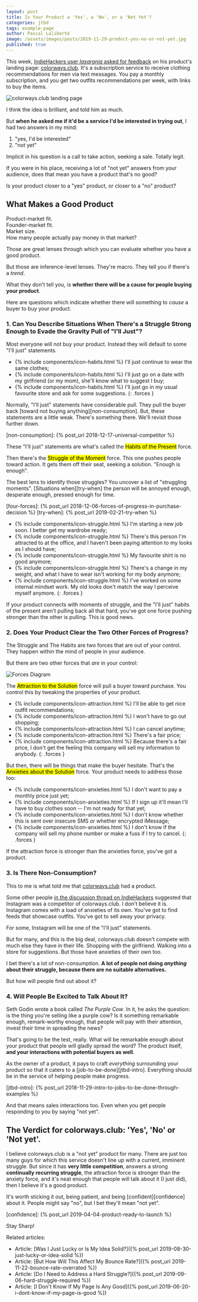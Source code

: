 ```yaml
---
layout: post
title: Is Your Product a 'Yes', a 'No', or a 'Not Yet'?
categories: jtbd
tags: example-page
author: Pascal Laliberté
image: /assets/images/posts/2019-11-29-product-yes-no-or-not-yet.jpg
published: true
---
```


This week, [IndieHackers user _lasargnia_ asked for feedback][thread] on his product's landing page: [colorways.club](https://colorways.club/). It's a subscription service to receive clothing recommendations for men via text messages. You pay a monthly subscription, and you get two outfits recommendations per week, with links to buy the items.

[thread]: https://www.indiehackers.com/post/landing-page-feedback-a91f62e148
[site]: (https://colorways.club/)

![colorways.club landing page](/assets/images/posts/2019-11-29-product-yes-no-or-not-yet-01.jpg)

I think the idea is brilliant, and told him as much.

But **when he asked me if it'd be a service I'd be interested in trying out**, I had two answers in my mind:

1. "yes, I'd be interested"
2. "not yet"

Implicit in his question is a call to take action, seeking a sale. Totally legit.

If you were in his place, receiving a lot of "not yet" answers from your audience, does that mean you have a product that's no good?

Is your product closer to a "yes" product, or closer to a "no" product?

## What Makes a Good Product

Product-market fit.  
Founder-market fit.  
Market size.  
How many people actually pay money in that market?

Those are great lenses through which you can evaluate whether you have a good product.

But those are inference-level lenses. They're macro. They tell you if there's a _trend_.

What they don't tell you, is **whether there will be a cause for people buying your product**.

Here are questions which indicate whether there will something to _cause_ a buyer to buy your product.

### 1. Can You Describe Situations When There's a Struggle Strong Enough to Evade the Gravity Pull of "I'll Just"?

Most everyone will not buy your product. Instead they will default to some "I'll just" statements.

* {% include components/icon-habits.html %} I'll just continue to wear the same clothes;
* {% include components/icon-habits.html %} I'll just go on a date with my girlfriend (or my mom), she'll know what to suggest I buy;
* {% include components/icon-habits.html %} I'll just go in my usual favourite store and ask for some suggestions.
{: .forces }

Normally, "I'll just" statements have considerable pull. They pull the buyer back [toward not buying anything][non-consumption]. But, these statements are a little weak. There's something there. We'll revisit those further down.

[non-consumption]: {% post_url 2018-12-17-universal-competitor %}

These "I'll just" statements are what's called the <mark>Habits of the Present</mark> force.

Then there's the <mark>Struggle of the Moment</mark> force. This one pushes people toward action. It gets them off their seat, seeking a solution. "Enough is enough".

The best lens to identify those struggles? You uncover a list of "struggling moments". [Situations when][try-when] the person will be annoyed enough, desperate enough, pressed enough for time.

[four-forces]: {% post_url 2018-12-06-forces-of-progress-in-purchase-decision %}
[try-when]: {% post_url 2019-02-21-try-when %}

* {% include components/icon-struggle.html %} I'm starting a new job soon. I better get my wardrobe ready;
* {% include components/icon-struggle.html %} There's this person I'm attracted to at the office, and I haven't been paying attention to my looks as I should have;
* {% include components/icon-struggle.html %} My favourite shirt is no good anymore;
* {% include components/icon-struggle.html %} There's a change in my weight, and what I have to wear isn't working for my body anymore;
* {% include components/icon-struggle.html %} I've worked on some internal mindset work. My old looks don't match the way I perceive myself anymore.
{: .forces }

If your product connects with moments of struggle, and the "I'll just" habits of the present aren't pulling back all that hard, you've got one force pushing stronger than the other is pulling. This is good news.

### 2. Does Your Product Clear the Two Other Forces of Progress?

The Struggle and The Habits are two forces that are out of your control. They happen within the mind of people in your audience.

But there are two other forces that _are_ in your control:

![Forces Diagram](/assets/images/posts/2018-12-06-forces-of-progress-diagram-01.svg)

The <mark>Attraction to the Solution</mark> force will pull a buyer toward purchase. You control this by tweaking the properties of your product.

* {% include components/icon-attraction.html %} I'll be able to get nice outfit recommendations;
* {% include components/icon-attraction.html %} I won't have to go out shopping;
* {% include components/icon-attraction.html %} I can cancel anytime;
* {% include components/icon-attraction.html %} There's a fair price;
* {% include components/icon-attraction.html %} Because there's a fair price, I don't get the feeling this company will sell my information to anybody.
{: .forces }

But then, there will be things that make the buyer hesitate. That's the <mark>Anxieties about the Solution</mark> force. Your product needs to address those too:

* {% include components/icon-anxieties.html %} I don't want to pay a monthly price just yet;
* {% include components/icon-anxieties.html %} If I sign up it'll mean I'll have to buy clothes soon -- I'm not ready for that yet;
* {% include components/icon-anxieties.html %} I don't know whether this is sent over insecure SMS or whether encrypted iMessage;
* {% include components/icon-anxieties.html %} I don't know if the company will sell my phone number or make a fuss if I try to cancel.
{: .forces }

If the attraction force is stronger than the anxieties force, you've got a product.

### 3. Is There Non-Consumption?

This to me is what told me that [colorways.club][site] had a product.

Some other people [in the discussion thread on IndieHackers][thread] suggested that Instagram was a competitor of colorways.club. I don't believe it is. Instagram comes with a load of anxieties of its own. You've got to find feeds that showcase outfits. You've got to sell away your privacy.

For some, Instagram will be one of the "I'll just" statements.

But for many, and this is the big deal, colorways.club doesn't compete with much else they have in their life. Shopping with the girlfriend. Walking into a store for suggestions. But those have anxieties of their own too.

I bet there's a lot of non-consumption. **A lot of people not doing _anything_ about their struggle, because there are no suitable alternatives.**

But how will people find out about it?

### 4. Will People Be Excited to Talk About It?

Seth Godin wrote a book called _The Purple Cow_. In it, he asks the question: is the thing you're selling like a purple cow? Is it something remarkable enough, remark-worthy enough, that people will pay with their attention, invest their time in spreading the news?

That's going to be the test, really. What will be remarkable enough about your product that people will gladly spread the word? The product itself, **and your interactions with potential buyers as well**.

As the owner of a product, it pays to craft _everything_ surrounding your product so that it caters to a [job-to-be-done][jtbd-intro]. Everything should be in the service of helping people make progress.

[jtbd-intro]: {% post_url 2018-11-29-intro-to-jobs-to-be-done-through-examples %}

And that means sales interactions too. Even when you get people responding to you by saying "not yet".

## The Verdict for colorways.club: 'Yes', 'No' or 'Not yet'.

I believe colorways.club is a "not yet" product for many. There are just too many guys for which this service doesn't line up with a current, imminent struggle. But since it has **very little competition**, answers a strong **continually recurring struggle**, the attraction force is stronger than the anxiety force, and it's neat enough that people will talk about it (I just did), then I believe it's a good product.

It's worth sticking it out, being patient, and being [confident][confidence] about it. People might say "no", but I bet they'll mean "not yet".

[confidence]: {% post_url 2019-04-04-product-ready-to-launch %}

Stay Sharp!

Related articles:

* Article: [Was I Just Lucky or Is My Idea Solid?]({% post_url 2019-08-30-just-lucky-or-idea-solid %})
* Article: [But How Will This Affect My Bounce Rate?]({% post_url 2019-11-22-bounce-rate-overrated %})
* Article: [Do I Need to Address a Hard Struggle?]({% post_url 2019-09-06-hard-struggle-required %})
* Article: [I Don't Know If My Page Is Any Good]({% post_url 2019-06-20-i-dont-know-if-my-page-is-good %})
